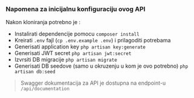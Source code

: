 ### Napomena za inicijalnu konfiguraciju ovog API

Nakon kloniranja potrebno je :

-   Instalirati dependencije pomocu `composer install`
-   Kreirati `.env` fajl (`cp .env.example .env`) i prilagoditi potrebama
-   Generisati application key `php artisan key:generate`
-   Generisati JWT secret `php artisan jwt:secret`
-   Izvrsiti DB migracije `php artisan migrate`
-   Generisati DB seedove (samo u okruzenju u kom je ovo potrebno) `php artisan db:seed`

> Swagger dokumentacija za API je dostupna na endpoint-u `/api/documentation`
